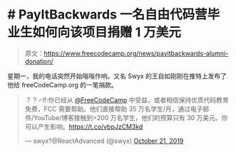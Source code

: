 # # PayItBackwards 一名自由代码营毕业生如何向该项目捐赠 1 万美元

> 原文：<https://www.freecodecamp.org/news/payitbackwards-alumni-donation/>

星期一，我的电话突然开始嗡嗡作响。又名 Swyx 的王自如刚刚在推特上发布了他给 freeCodeCamp.org 的一笔捐款。

> ？？‍♂️If:你已经从 [@FreeCodeCamp](https://twitter.com/freeCodeCamp?ref_src=twsrc%5Etfw) 中受益，或者相信保持优质代码教育免费，FCC 需要帮助。他们直接帮助 35 万名学生/月，通过电子邮件/YouTube/博客接触到>200 万名学生，他们的预算只有 30 万美元。你可以产生影响。https://t.co/vbpJzCM3kd
> 
> — swyx?@ReactAdvanced (@swyx) [October 21, 2019](https://twitter.com/swyx/status/1186320264969240579?ref_src=twsrc%5Etfw)